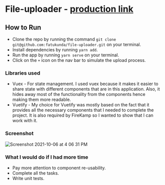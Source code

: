 # File-uploader - [production link](https://file-upload-manager.netlify.app/)

## How to Run

- Clone the repo by running the command `git clone git@github.com:fatukunda/file-uploader.git` on your terminal.
- Install dependencies by running `yarn add`.
- Run the app by running `yarn serve` on your terminal.
- Click on the `+` icon on the nav bar to simulate the upload process.

### Libraries used

- Vuex - For state management. I used vuex because it makes it easier to share state with different components that are in this application. Also, it hides away most of the functionality from the components hence making them more readable.
- Vuetify - My choice for Vuetify was mostly based on the fact that it provides all the necessary components that I needed to complete the project. It is also required by FireKamp so I wanted to show that I can work with it.

### Screenshot
![Screenshot 2021-10-06 at 4 06 31 PM](https://user-images.githubusercontent.com/4363632/136209547-71613132-cc6a-4dce-b67c-2c497cfa710e.png)


### What I would do if I had more time

- Pay more attention to component re-usability.
- Complete all the tasks.
- Write unit tests.
